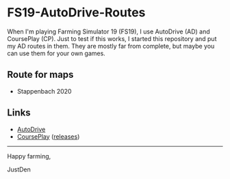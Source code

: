 # FS19-AutoDrive-Routes


When I'm playing Farming Simulator 19 (FS19), I use AutoDrive (AD) and CoursePlay (CP).
Just to test if this works, I started this repository and put my AD routes in them.
They are mostly far from complete, but maybe you can use them for your own games.


## Route for maps
* Stappenbach 2020


## Links
* [AutoDrive](https://github.com/Stephan-S/FS19_AutoDrive)
* [CoursePlay](https://github.com/Courseplay/courseplay) ([releases](https://github.com/Courseplay/courseplay/releases))


---
Happy farming,

JustDen


